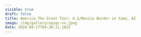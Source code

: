 ```yaml
---
visible: true
draft: false
title: America The Great Tour- U.S/Mexico Border in Yuma, AZ
image: /img/gallery/upyqc-vx.jpeg
date: 2024-09-17T04:30:11.102Z
---
```

